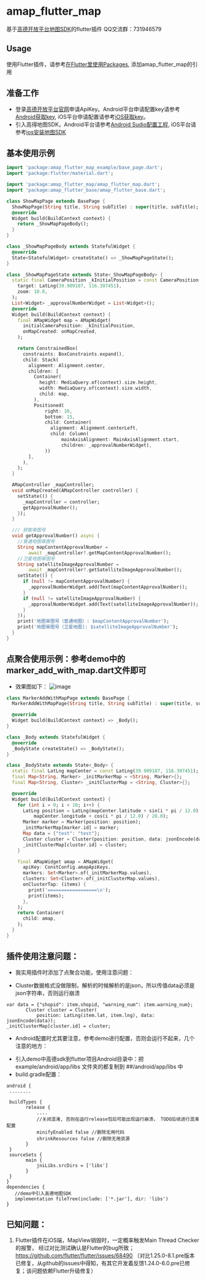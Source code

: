 # amap_flutter_map

基于[高德开放平台地图SDK](https://lbs.amap.com/api/)的flutter插件 QQ交流群：731946579

## Usage
使用Flutter插件，请参考[在Flutter里使用Packages](https://flutter.cn/docs/development/packages-and-plugins/using-packages), 添加amap_flutter_map的引用

## 准备工作
* 登录[高德开放平台官网](https://lbs.amap.com/)申请ApiKey。Android平台申请配置key请参考[Android获取key](https://lbs.amap.com/api/poi-sdk-android/develop/create-project/get-key/?sug_index=2), iOS平台申请配置请参考[iOS获取key](https://lbs.amap.com/api/poi-sdk-ios/develop/create-project/get-key/?sug_index=1)。
* 引入高得地图SDK，Android平台请参考[Android Sudio配置工程](https://lbs.amap.com/api/android-sdk/guide/create-project/android-studio-create-project), iOS平台请参考[ios安装地图SDK](https://lbs.amap.com/api/ios-sdk/guide/create-project/cocoapods)

## 基本使用示例
``` Dart
import 'package:amap_flutter_map_example/base_page.dart';
import 'package:flutter/material.dart';

import 'package:amap_flutter_map/amap_flutter_map.dart';
import 'package:amap_flutter_base/amap_flutter_base.dart';

class ShowMapPage extends BasePage {
  ShowMapPage(String title, String subTitle) : super(title, subTitle);
  @override
  Widget build(BuildContext context) {
    return _ShowMapPageBody();
  }
}

class _ShowMapPageBody extends StatefulWidget {
  @override
  State<StatefulWidget> createState() => _ShowMapPageState();
}

class _ShowMapPageState extends State<_ShowMapPageBody> {
  static final CameraPosition _kInitialPosition = const CameraPosition(
    target: LatLng(39.909187, 116.397451),
    zoom: 10.0,
  );
  List<Widget> _approvalNumberWidget = List<Widget>();
  @override
  Widget build(BuildContext context) {
    final AMapWidget map = AMapWidget(
      initialCameraPosition: _kInitialPosition,
      onMapCreated: onMapCreated,
    );

    return ConstrainedBox(
      constraints: BoxConstraints.expand(),
      child: Stack(
        alignment: Alignment.center,
        children: [
          Container(
            height: MediaQuery.of(context).size.height,
            width: MediaQuery.of(context).size.width,
            child: map,
          ),
          Positioned(
              right: 10,
              bottom: 15,
              child: Container(
                alignment: Alignment.centerLeft,
                child: Column(
                    mainAxisAlignment: MainAxisAlignment.start,
                    children: _approvalNumberWidget),
              ))
        ],
      ),
    );
  }

  AMapController _mapController;
  void onMapCreated(AMapController controller) {
    setState(() {
      _mapController = controller;
      getApprovalNumber();
    });
  }

  /// 获取审图号
  void getApprovalNumber() async {
    //普通地图审图号
    String mapContentApprovalNumber =
        await _mapController?.getMapContentApprovalNumber();
    //卫星地图审图号
    String satelliteImageApprovalNumber =
        await _mapController?.getSatelliteImageApprovalNumber();
    setState(() {
      if (null != mapContentApprovalNumber) {
        _approvalNumberWidget.add(Text(mapContentApprovalNumber));
      }
      if (null != satelliteImageApprovalNumber) {
        _approvalNumberWidget.add(Text(satelliteImageApprovalNumber));
      }
    });
    print('地图审图号（普通地图）: $mapContentApprovalNumber');
    print('地图审图号（卫星地图): $satelliteImageApprovalNumber');
  }
}

```

## 点聚合使用示例：参考demo中的marker_add_with_map.dart文件即可
* 效果图如下：
![image](https://github.com/dmlzj/amap_flutter_map/blob/master/test/Screenshot.jpg)
```Dart
class MarkerAddWithMapPage extends BasePage {
  MarkerAddWithMapPage(String title, String subTitle) : super(title, subTitle);

  @override
  Widget build(BuildContext context) => _Body();
}

class _Body extends StatefulWidget {
  @override
  _BodyState createState() => _BodyState();
}

class _BodyState extends State<_Body> {
  static final LatLng mapCenter = const LatLng(39.909187, 116.397451);
  final Map<String, Marker> _initMarkerMap = <String, Marker>{};
  final Map<String, Cluster> _initClusterMap = <String, Cluster>{};

  @override
  Widget build(BuildContext context) {
    for (int i = 0; i < 10; i++) {
      LatLng position = LatLng(mapCenter.latitude + sin(i * pi / 12.0) / 20.0,
          mapCenter.longitude + cos(i * pi / 12.0) / 20.0);
      Marker marker = Marker(position: position);
      _initMarkerMap[marker.id] = marker;
      Map data = {"test": "test"};
      Cluster cluster = Cluster(position: position, data: jsonEncode(data));
      _initClusterMap[cluster.id] = cluster;
    }

    final AMapWidget amap = AMapWidget(
      apiKey: ConstConfig.amapApiKeys,
      markers: Set<Marker>.of(_initMarkerMap.values),
      clusters: Set<Cluster>.of(_initClusterMap.values),
      onClusterTap: (items) {
        print('==================\n');
        print(items);
      },
    );
    return Container(
      child: amap,
    );
  }
}
```

## 插件使用注意问题：
 * 我实用插件时添加了点聚合功能，使用注意问题：
 - Cluster数据格式没做限制，解析的时候解析的是json，所以传值data必须是json字符串，否则运行崩溃
 ```
var data = {"shopid": item.shopid, "warning_num": item.warning_num};
        Cluster cluster = Cluster(
            position: LatLng(item.lat, item.lng), data: jsonEncode(data));
_initClusterMap[cluster.id] = cluster;

 ```
 * Android配置时尤其要注意，参考demo进行配置，否则会运行不起来，几个注意的地方：
 - 引入demo中高德sdk到flutter项目Android目录中：把example/android/app/libs 文件夹的都复制到 ##/android/app/libs 中
 - build.gradle配置：
 ```
 android {
  ........

  buildTypes {
        release {
            ....
            //关闭混淆, 否则在运行release包后可能出现运行崩溃， TODO后续进行混淆配置
            minifyEnabled false //删除无用代码
            shrinkResources false //删除无用资源
        }
  }
  sourceSets {
        main {
            jniLibs.srcDirs = ['libs']
        }
  }
 }
 dependencies {
    //demo中引入高德地图SDK
    implementation fileTree(include: ['*.jar'], dir: 'libs')
}

 ```
## 已知问题：
1. Flutter插件在iOS端，MapView销毁时，一定概率触发Main Thread Checker的报警，
经过对比测试确认是Flutter的bug所致；https://github.com/flutter/flutter/issues/68490 
（对比1.25.0-8.1.pre版本已修复，从github的issues中得知，有其它开发着反馈1.24.0-6.0.pre已修复；该问题依赖Flutter升级修复） 




